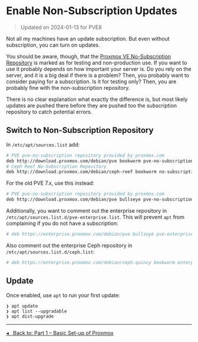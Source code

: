 Enable Non-Subscription Updates
===============================

> Updated on 2024-01-13 for PVE8

Not all my machines have an update subscription.
But even without subscription, you can turn on updates.

You should be aware, though, that the [Proxmox VE No-Subscription Repository](https://pve.proxmox.com/wiki/Package_Repositories#sysadmin_no_subscription_repo)
is marked as for testing and non-production use.
If you want to use it probably depends on how important your server is.
Do you rely on the server, and it is a big deal if there is a problem?
Then, you probably want to consider paying for a subscription.
Is it for testing only?
Then, you are probably fine with the non-subscription repository.

There is no clear explanation what exactly the difference is,
but most likely updates are pushed there before they are pushed too the subscription repository to catch potential errors.

Switch to Non-Subscription Repository
-------------------------------------

In `/etc/apt/sources.list` add:

```sh
# PVE pve-no-subscription repository provided by proxmox.com
deb http://download.proxmox.com/debian/pve bookworm pve-no-subscription
# Ceph Reef No-Subscription Repository
deb http://download.proxmox.com/debian/ceph-reef bookworm no-subscription
```

For the old PVE 7.x, use this instead:

```sh
# PVE pve-no-subscription repository provided by proxmox.com
deb http://download.proxmox.com/debian/pve bullseye pve-no-subscription
```

Additionally, you want to comment out the enterprise repository in `/etc/apt/sources.list.d/pve-enterprise.list`.
This will prevent `apt` from complaining if you do not have a subscription:

```sh
# deb https://enterprise.proxmox.com/debian/pve bullseye pve-enterprise
```

Also comment out the enterprise Ceph repository in `/etc/apt/sources.list.d/ceph.list`:

```sh
# deb https://enterprise.proxmox.com/debian/ceph-quincy bookworm enterprise
```


Update
------

Once enabled, use `apt` to run your first update:

```term
❯ apt update
❯ apt list --upgradable
❯ apt dist-upgrade
```

---

[◂   Back to: Part 1 – Basic Set-up of Proxmox](part-1-basic-setup.md)
